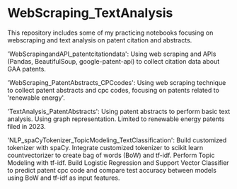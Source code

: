 # WebScraping_TextAnalysis

This repository includes some of my practicing notebooks focusing on webscraping and text analysis on patent citation and abstracts.

'WebScrapingandAPI_patentcitationdata': Using web scraping and APIs (Pandas, BeautifulSoup, google-patent-api) to collect citation data about GAA patents.

'WebScraping_PatentAbstracts_CPCcodes': Using web scraping technique to collect patent abstracts and cpc codes, focusing on patents related to 'renewable energy'.

'TextAnalysis_PatentAbstracts': Using patent abstracts to perform basic text analysis. Using graph representation. Limited to renewable energy patents filed in 2023. 

'NLP_spaCyTokenizer_TopicModeling_TextClassification': Build customized tokenizer with spaCy. Integrate customized tokenizer to scikit learn countvectorizer to create bag of words (BoW) and tf-idf. Perform Topic Modeling with tf-idf. Build Logistic Regression and Support Vector Classifier to predict patent cpc code and compare test accuracy between models using BoW and tf-idf as input features.
